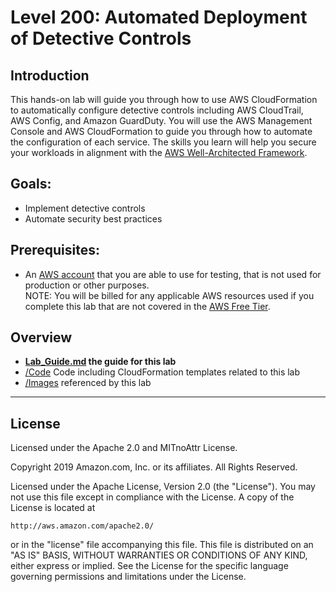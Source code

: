 # Level 200: Automated Deployment of Detective Controls

## Introduction
This hands-on lab will guide you through how to use AWS CloudFormation to automatically configure detective controls including AWS CloudTrail, AWS Config, and Amazon GuardDuty.
You will use the AWS Management Console and AWS CloudFormation to guide you through how to automate the configuration of each service. The skills you learn will help you secure your workloads in alignment with the [AWS Well-Architected Framework](https://aws.amazon.com/architecture/well-architected/).

## Goals:
* Implement detective controls
* Automate security best practices

## Prerequisites:
* An [AWS account](https://portal.aws.amazon.com/gp/aws/developer/registration/index.html) that you are able to use for testing, that is not used for production or other purposes.  
NOTE: You will be billed for any applicable AWS resources used if you complete this lab that are not covered in the [AWS Free Tier](https://aws.amazon.com/free/).

## Overview
* **[Lab_Guide.md](Lab_Guide.md) the guide for this lab**
* [/Code](Code/) Code including CloudFormation templates related to this lab
* [/Images](Images/) referenced by this lab

***

## License
Licensed under the Apache 2.0 and MITnoAttr License. 

Copyright 2019 Amazon.com, Inc. or its affiliates. All Rights Reserved.

Licensed under the Apache License, Version 2.0 (the "License"). You may not use this file except in compliance with the License. A copy of the License is located at

    http://aws.amazon.com/apache2.0/

or in the "license" file accompanying this file. This file is distributed on an "AS IS" BASIS, WITHOUT WARRANTIES OR CONDITIONS OF ANY KIND, either express or implied. See the License for the specific language governing permissions and limitations under the License.


